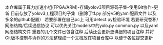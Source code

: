 本仓库属于算力加速小组(FPGA/ARM)-存储yolov3项目源码子集-使用Git协作-更新
目前存放了yolov3工程项目的子集（删除了tf.py 部分v5的yaml配置文件 以及多余的github配置）
若要部署在自己pc上 可用detect.py检验环境
若要研究卷积/网络结构/后续通信协议 可以优先关注models中的yolo.py common.py 以及yaml网络结构文件 
重要的几个文件已包含注释 
后续还会更新更详细的项目注释 并将Git版本控制与协作的方法整理成一个文档放在项目仓库中 以便于各位提交更新
